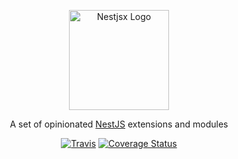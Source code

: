 <p align="center">
  <a href="https://github.com/nestjsx/nestjsx/" target="blank"><img src="https://github.com/nestjsx/nestjsx/raw/master/img/logo.png" width="160" alt="Nestjsx Logo" /></a>
</p>
<p align="center">
  A set of opinionated <a href="https://github.com/nestjs/nest" target="blank">NestJS</a> extensions and modules
</p>
<p align="center">
  <a href="https://travis-ci.org/nestjsx/nestjsx"><img src="https://travis-ci.org/nestjsx/nestjsx.svg?branch=master" alt="Travis" /></a>
  <a href='https://coveralls.io/github/nestjsx/nestjsx?branch=master'><img src='https://coveralls.io/repos/github/nestjsx/nestjsx/badge.svg?branch=master' alt='Coverage Status' /></a>
</p>
